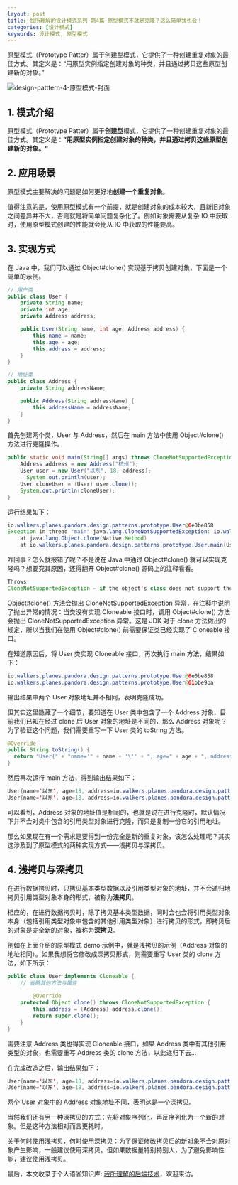 ```yaml
---
layout: post
title: 我所理解的设计模式系列·第4篇·原型模式不就是克隆？这么简单我也会！
categories: [设计模式]
keywords: 设计模式, 原型模式
---
```




原型模式（Prototype Patter）属于创建型模式，它提供了一种创建重复对象的最佳方式。其定义是：“用原型实例指定创建对象的种类，并且通过拷贝这些原型创建新的对象。”

![design-patttern-4-原型模式-封面](https://cdn.jsdelivr.net/gh/Planeswalker23/image-storage@master/design-pattern/design-patttern-4-原型模式-封面.png)



## 1. 模式介绍

原型模式（Prototype Patter）属于**创建型**模式，它提供了一种创建重复对象的最佳方式。其定义是：**”用原型实例指定创建对象的种类，并且通过拷贝这些原型创建新的对象。“**



## 2. 应用场景

原型模式主要解决的问题是如何更好地**创建一个重复对象**。

值得注意的是，使用原型模式有一个前提，就是创建对象的成本较大，且新旧对象之间差异并不大，否则就是将简单问题复杂化了。例如对象需要从复杂 IO 中获取时，使用原型模式创建的性能就会比从 IO 中获取的性能要高。



## 3. 实现方式

在 Java 中，我们可以通过 Object#clone() 实现基于拷贝创建对象，下面是一个简单的示例。

```java
// 用户类
public class User {
    private String name;
    private int age;
    private Address address;

    public User(String name, int age, Address address) {
        this.name = name;
        this.age = age;
        this.address = address;
    }
}

// 地址类
public class Address {
    private String addressName;

    public Address(String addressName) {
        this.addressName = addressName;
    }
}
```

首先创建两个类，User 与 Address，然后在 main 方法中使用 Object#clone() 方法进行克隆操作。

```java
public static void main(String[] args) throws CloneNotSupportedException {
    Address address = new Address("杭州");
    User user = new User("以东", 18, address);
	  System.out.println(user);
    User cloneUser = (User) user.clone();
    System.out.println(cloneUser);
}
```

运行结果如下：

```java
io.walkers.planes.pandora.design.patterns.prototype.User@6e0be858
Exception in thread "main" java.lang.CloneNotSupportedException: io.walkers.planes.pandora.design.patterns.prototype.User
	at java.lang.Object.clone(Native Method)
	at io.walkers.planes.pandora.design.patterns.prototype.User.main(User.java:31)
```

咋回事？怎么就报错了呢？不是说在 Java 中通过 Object#clone() 就可以实现克隆吗？想要究其原因，还得翻开 Object#clone() 源码上的注释看看。

```java
Throws:
CloneNotSupportedException – if the object's class does not support the Cloneable interface. Subclasses that override the clone method can also throw this exception to indicate that an instance cannot be cloned.
```

Object#clone() 方法会抛出 CloneNotSupportedException 异常，在注释中说明了抛出异常的情况：当类没有实现 Cloneable 接口时，调用 Object#clone() 方法会抛出 CloneNotSupportedException 异常。这是 JDK 对于 clone 方法做出的规定，所以当我们在使用 Object#clone() 前需要保证类已经实现了 Cloneable 接口。

在知道原因后，将 User 类实现 Cloneable 接口，再次执行 main 方法，结果如下：

```java
io.walkers.planes.pandora.design.patterns.prototype.User@6e0be858
io.walkers.planes.pandora.design.patterns.prototype.User@61bbe9ba
```

输出结果中两个 User 对象地址并不相同，表明克隆成功。

但其实这里隐藏了一个细节，要知道在 User 类中包含了一个 Address 对象，目前我们已知在经过 clone 后 User 对象的地址是不同的，那么 Address 对象呢？为了验证这个问题，我们需要重写一下 User 类的 toString 方法。

```java
@Override
public String toString() {
  return "User{" + "name='" + name + '\'' + ", age=" + age + ", address=" + address + '}';
}
```

然后再次运行  main 方法，得到输出结果如下：

```java
User{name='以东', age=18, address=io.walkers.planes.pandora.design.patterns.prototype.Address@6e0be858}
User{name='以东', age=18, address=io.walkers.planes.pandora.design.patterns.prototype.Address@6e0be858}
```

可以看到，Address 对象的地址值是相同的，也就是说在进行克隆时，默认情况下并不会对类中包含的引用类型对象进行克隆，而只是复制一份它的引用地址。

那么如果现在有一个需求是要得到一份完全是新的重复对象，该怎么处理呢？其实这涉及到了原型模式的两种实现方式——浅拷贝与深拷贝。



## 4. 浅拷贝与深拷贝

在进行数据拷贝时，只拷贝基本类型数据以及引用类型对象的地址，并不会递归地拷贝引用类型对象本身的形式，被称为**浅拷贝**。

相应的，在进行数据拷贝时，除了拷贝基本类型数据，同时会也会将引用类型对象本身（包括引用类型对象中包含的其他引用类型对象）进行拷贝的形式，即拷贝后的对象是完全新的对象，被称为**深拷贝**。

例如在上面介绍的原型模式 demo 示例中，就是浅拷贝的示例（Address 对象的地址相同）。如果我想将它修改成深拷贝形式，则需要重写 User 类的 clone 方法，如下所示：

```java
public class User implements Cloneable {
  	// 省略其他方法与属性
  
		@Override
    protected Object clone() throws CloneNotSupportedException {
        this.address = (Address) address.clone();
        return super.clone();
    }
}
```

需要注意 Address 类也得实现 Cloneable 接口，如果 Address 类中有其他引用类型的对象，也需要重写 Address 类的 clone 方法，以此递归下去...

在完成改造之后，输出结果如下：

```java
User{name='以东', age=18, address=io.walkers.planes.pandora.design.patterns.prototype.Address@6e0be858}
User{name='以东', age=18, address=io.walkers.planes.pandora.design.patterns.prototype.Address@61bbe9ba}
```

两个 User 对象中的 Address 对象地址不同，表明这是一个深拷贝。

当然我们还有另一种深拷贝的方式：先将对象序列化，再反序列化为一个新的对象。但是这种方法相对而言更耗时。

关于何时使用浅拷贝，何时使用深拷贝：为了保证修改拷贝后的新对象不会对原对象产生影响，一般建议使用深拷贝。但如果数据量特别特别大，为了避免影响性能，建议使用浅拷贝。



最后，本文收录于个人语雀知识库: [我所理解的后端技术](https://www.yuque.com/planeswalker/bankend)，欢迎来访。
